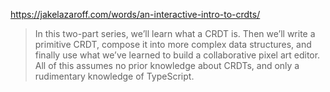 https://jakelazaroff.com/words/an-interactive-intro-to-crdts/

> In this two-part series, we’ll learn what a CRDT is. Then we’ll write a primitive CRDT, compose it into more complex data structures, and finally use what we’ve learned to build a collaborative pixel art editor. All of this assumes no prior knowledge about CRDTs, and only a rudimentary knowledge of TypeScript.